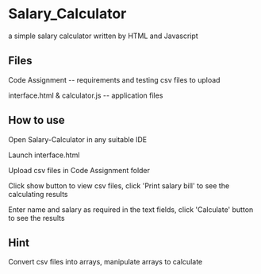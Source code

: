 # Salary_Calculator
a simple salary calculator written by HTML and Javascript         
<h2>Files</h2>
<p>Code Assignment -- requirements and testing csv files to upload</p>
<p>interface.html & calculator.js -- application files</p>

<h2>How to use</h2>
<p>Open Salary-Calculator in any suitable IDE</p>
<p>Launch interface.html</p>
<p>Upload csv files in Code Assignment folder</p>
<p>Click show button to view csv files, click 'Print salary bill' to see the calculating results</p>
<p>Enter name and salary as required in the text fields, click 'Calculate' button to see the results</p>

<h2>Hint</h2>
<p>Convert csv files into arrays, manipulate arrays to calculate</p>
